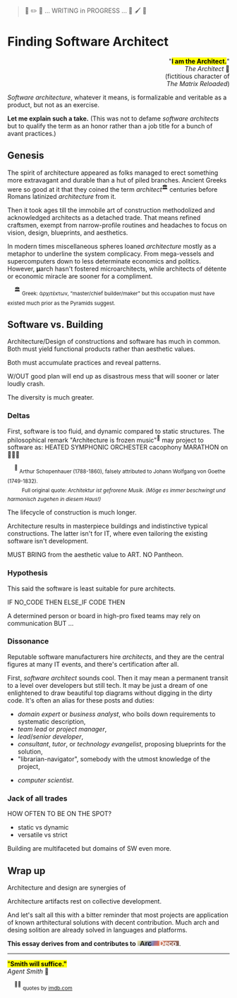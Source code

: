 > 🚧 :pencil2: 🚧 ... WRITING in PROGRESS ... 🚧 :paintbrush: 🚧

# Finding Software Architect

<p dir=rtl>"<b><mark>.I am the Architect</mark></b>"<br />🎦&nbsp;<i>The Architect</i><br/>fictitious character of)<br/>(<i>The Matrix Reloaded</i></p>

*Software architecture*, whatever it means, is formalizable and veritable as a product, but not as an exercise. 

**Let me explain such a take.** (This was not to defame _software architects_ but to qualify the term as an honor rather than a job title for a bunch of avant practices.)

## Genesis

The spirit of architecture appeared as folks managed to erect something more extravagant and durable than a hut of piled branches. Ancient Greeks were so good at it that they coined the term _architect_<sup>🏛️</sup> centuries before Romans latinized *architecture* from it.

Then it took ages till the immobile art of construction methodolized and acknowledged architects as a detached trade. That means refined craftsmen, exempt from narrow-profile routines and headaches to focus on vision, design, blueprints, and aesthetics.

In modern times miscellaneous spheres loaned *architecture* mostly as a metaphor to underline the system complicacy. From mega-vessels and supercomputers down to less determinate economics and politics. However, **μ**arch hasn't fostered microarchitects, while architects of détente or economic miracle are sooner for a compliment.

&nbsp;&nbsp;&nbsp;&nbsp;<sup>🏛️</sup> <sub>Greek: ἀρχιτέκτων, “master/chief builder/maker" but this occupation must have existed much prior as the Pyramids suggest.</sub>

## Software vs. Building 

Architecture/Design of constructions and software has much in common. Both must yield functional products rather than aesthetic values.

Both must accumulate practices and reveal patterns.

W/OUT good plan will end up as disastrous mess that will sooner or later loudly crash.

The diversity is much greater.

### Deltas

First, software is too fluid, and dynamic compared to static structures. The philosophical remark "Architecture is frozen music"<sup>🎼</sup> may project to software as: HEATED SYMPHONIC ORCHESTER cacophony MARATHON on 💊💊💊

&nbsp;&nbsp;&nbsp;&nbsp;<sup>🎼</sup> <sub>Arthur Schopenhauer (1788-1860), falsely attributed to Johann Wolfgang von Goethe (1749-1832).\
&nbsp;&nbsp;&nbsp;&nbsp;&nbsp;&nbsp;&nbsp;&nbsp;&nbsp;&nbsp;Full original quote: _Architektur ist gefrorene Musik. (Möge es immer beschwingt und harmonisch zugehen in diesem Haus!)_</sub>

The lifecycle of construction is much longer.

Architecture results in masterpiece buildings and indistinctive typical constructions. The latter isn't for IT, where even tailoring the existing software isn't development.
 
 MUST BRING from  the aesthetic value to ART. NO Pantheon.


### Hypothesis

This said the software is least suitable for pure architects. 

IF NO_CODE THEN ELSE_IF CODE THEN

A determined person or board in high-pro fixed teams may rely on communication BUT ...


### Dissonance

Reputable software manufacturers hire _architects_, and they are the central figures at many IT events, and there's certification after all.

First, *software architect* sounds cool. Then it may mean a permanent transit to a level over developers but still tech. It may be just a dream of one enlightened to draw beautiful top diagrams without digging in the dirty code. It's often an alias for these posts and duties:

* _domain expert_ or _business analyst_, who boils down requirements to systematic description,
* _team lead_ or _project manager_,
* _lead_/_senior developer_,
* _consultant_, _tutor_, or _technology evangelist_, proposing blueprints for the solution,
* "librarian-navigator", somebody with the utmost knowledge of the project,
+ _computer scientist_.

### Jack of all trades

HOW OFTEN TO BE ON THE SPOT?

* static vs dynamic
* versatile vs strict

Building are multifaceted but domains of SW even more.

## Wrap up

Architecture and design are synergies of 

Architecture artifacts rest on collective development.

And let's salt all this with a bitter reminder that most projects are application of known arthitectural solutions with decent contribution. Much arch and desing solition are already solved in languages and platforms.

**This essay derives from and contributes to** [![Arc Deco](../../../../_rsc/_img/ArcDeco/ArcDeco-bar-12px.jpg)](../../../../software/ArcDeco/).

---

<mark>"**Smith will suffice."**</mark>\
_Agent Smith_ 🔨

&nbsp;&nbsp;&nbsp;&nbsp;<sup>🎦🔨</sup> <sub>quotes by [imdb.com](https://www.imdb.com/title/tt0234215/quotes/?ref_=tt_trv_qu)</sub>
